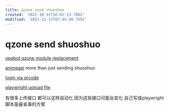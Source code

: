```yaml
---
title: qzone send shuoshuo
created: '2022-10-31T16:02:13.788Z'
modified: '2022-11-12T07:45:40.759Z'
---
```


# qzone send shuoshuo

[opqbot qzone module replacement](https://github.com/RockChinQ/OpenCamwall/blob/master/pkg/qzone/model.py)

[animeapi](https://github.com/James4Ever0/AnimeAPI) more than just sending shuoshuo

[login via qrcode](https://github.com/YukariChiba/QZone-Bot/blob/master/tokens.py)

[playwright upload file](https://www.programsbuzz.com/article/playwright-upload-file#:~:text=Uploading%20a%20file%20using%20playwright%20is%20easy%20now,files%20can%20also%20be%20passed%20in%20the%20array.)

有很多上传接口 都可以这样自动化 因为这些接口可能会变化 自己写成playwright脚本是最省事的方案
